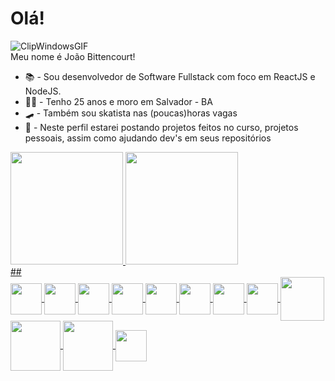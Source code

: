 <h1>Olá!</h1>

![ClipWindowsGIF](https://user-images.githubusercontent.com/99763243/170712683-82a5e519-d5b9-4b41-8d8e-1d68cd6287bb.gif)
<br>
Meu nome é João Bittencourt!

- 📚 - Sou desenvolvedor de Software Fullstack com foco em ReactJS e NodeJS.
- 🧑‍💻 - Tenho 25 anos e moro em Salvador - BA
- 🛹 - Também sou skatista nas (poucas)horas vagas
- 💾 - Neste perfil estarei postando projetos feitos no curso, projetos pessoais, assim como ajudando dev's em seus repositórios

<div>
  <a href="https://github.com/Joaob1">
   <img height="180em" src="https://github-readme-stats.vercel.app/api?username=joaob1&show_icons=true&theme=gruvbox&include_all_commits=true&count_private=true"/>
    <img height="180em" src="https://github-readme-stats.vercel.app/api/top-langs/?username=joaob1&theme=gruvbox"/>
    </div>
  ##
  <br>
<img width="50" align="center" src="https://cdn.jsdelivr.net/gh/devicons/devicon/icons/javascript/javascript-original.svg" />
<img width="50" align="center" src="https://cdn.jsdelivr.net/gh/devicons/devicon/icons/html5/html5-plain-wordmark.svg" />
<img width="50" align="center" src="https://cdn.jsdelivr.net/gh/devicons/devicon/icons/css3/css3-plain-wordmark.svg" />
<img width="50" align="center" src="https://cdn.jsdelivr.net/gh/devicons/devicon/icons/bootstrap/bootstrap-plain-wordmark.svg" />
<img width="50" align="center" src="https://cdn.jsdelivr.net/gh/devicons/devicon/icons/react/react-original-wordmark.svg" />
<img width="50" align="center" src="https://cdn.jsdelivr.net/gh/devicons/devicon/icons/postgresql/postgresql-plain-wordmark.svg" />
<img width="50" align="center" src="https://cdn.jsdelivr.net/gh/devicons/devicon/icons/nodejs/nodejs-plain-wordmark.svg" />
<img width="50" align="center" src="https://img.shields.io/badge/JWT-black?style=for-the-badge&logo=JSON%20web%20tokens" />
<img width="70" align="center" src="https://img.shields.io/badge/typescript-%23007ACC.svg?style=for-the-badge&logo=typescript&logoColor=white" />
<img width="80" align="center" src="https://img.shields.io/badge/express.js-%23404d59.svg?style=for-the-badge&logo=express&logoColor=%2361DAFB"/>
<img width="80" align="center" src="https://cdn.jsdelivr.net/gh/devicons/devicon/icons/nextjs/nextjs-original-wordmark.svg"/>
<img width="50" align="center" src="https://cdn.jsdelivr.net/gh/devicons/devicon/icons/materialui/materialui-plain.svg"/>
          



